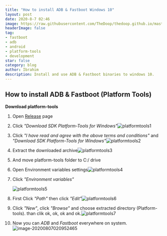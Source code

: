 ```yaml
---
title: "How to install ADB & Fastboot Windows 10"
layout: post
date: 2020-8-7 02:46
image: https://raw.githubusercontent.com/TheDoop/thedoop.github.io/master/assets/images/
headerImage: false
tag:
- fastboot
- adb
- android
- platform-tools
- development
star: false
category: blog
author: İbrahim
description: Install and use ADB & Fastboot binaries to windows 10.
---
```

## **How to install ADB & Fastboot (Platform Tools)**

**Download platform-tools**

1. Open [Release](https://developer.android.com/studio/releases/platform-tools) page
2. Click   *"Download SDK Platform-Tools for Windows"*![platformtools1](https://raw.githubusercontent.com/TheDoop/thedoop.github.io/master/assets/images/blog/adbfastbootwin10/platformtools1.png)

3. Click *"I have read and agree with the above terms and conditions"* and *"Download SDK Platform-Tools for Windows"*<img src="https://raw.githubusercontent.com/TheDoop/thedoop.github.io/master/assets/images/blog/adbfastbootwin10/platformtools2.png" alt="platformtools2"  />

4. Extract the downloaded archive![platformtools3](https://raw.githubusercontent.com/TheDoop/thedoop.github.io/master/assets/images/blog/adbfastbootwin10/platformtools3.png)

5. And move platform-tools folder to C:/ drive

6. Open Environment variables settings![platformtools4](https://raw.githubusercontent.com/TheDoop/thedoop.github.io/master/assets/images/blog/adbfastbootwin10/platformtools4.png)

7. Click *"Environment variables"*

   ![platformtools5](https://raw.githubusercontent.com/TheDoop/thedoop.github.io/master/assets/images/blog/adbfastbootwin10/platformtools5.png)

8. First Click *"Path"* then click *"Edit"*![platformtools6](https://raw.githubusercontent.com/TheDoop/thedoop.github.io/master/assets/images/blog/adbfastbootwin10/platformtools6.png)

9. Click *"New"*, click *"Browse"* and choose extracted directory (Platform-tools). than clik ok, ok, ok and ok.![platformtools7](https://raw.githubusercontent.com/TheDoop/thedoop.github.io/master/assets/images/blog/adbfastbootwin10/platformtools7.png)

10. Now you can *ADB* and *Fastboot* everywhere on system. ![image-20200807020952465](https://raw.githubusercontent.com/TheDoop/thedoop.github.io/master/assets/images/blog/adbfastbootwin10/platformtools8.png)
